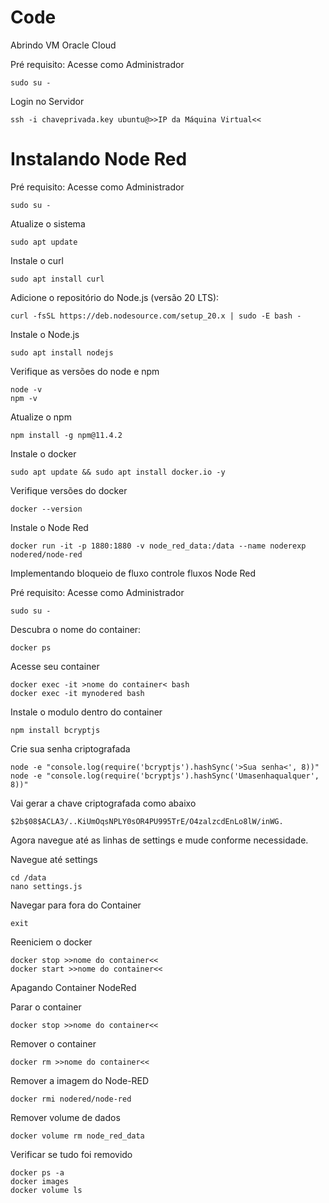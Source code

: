 # Code

Abrindo VM Oracle Cloud

Pré requisito: Acesse como Administrador

    sudo su -

Login no Servidor

    ssh -i chaveprivada.key ubuntu@>>IP da Máquina Virtual<<
    
# Instalando Node Red

Pré requisito: Acesse como Administrador

    sudo su -

Atualize o sistema

    sudo apt update

Instale o curl

    sudo apt install curl

Adicione o repositório do Node.js (versão 20 LTS):

    curl -fsSL https://deb.nodesource.com/setup_20.x | sudo -E bash -

Instale o Node.js

    sudo apt install nodejs

Verifique as versões do node e npm

    node -v
    npm -v

Atualize o npm

    npm install -g npm@11.4.2

Instale o docker

    sudo apt update && sudo apt install docker.io -y

Verifique versões do docker

    docker --version

Instale o Node Red

    docker run -it -p 1880:1880 -v node_red_data:/data --name noderexp nodered/node-red

Implementando bloqueio de fluxo controle fluxos Node Red

Pré requisito: Acesse como Administrador

    sudo su -

Descubra o nome do container:

    docker ps

Acesse seu container

    docker exec -it >nome do container< bash
    docker exec -it mynodered bash

Instale o modulo dentro do container

    npm install bcryptjs

Crie sua senha criptografada

    node -e "console.log(require('bcryptjs').hashSync('>Sua senha<', 8))"
    node -e "console.log(require('bcryptjs').hashSync('Umasenhaqualquer', 8))"

Vai gerar a chave criptografada como abaixo

    $2b$08$ACLA3/..KiUmOqsNPLY0sOR4PU995TrE/O4zalzcdEnLo8lW/inWG.

Agora navegue até as linhas de settings e mude conforme necessidade.


Navegue até settings

    cd /data
    nano settings.js

Navegar para fora do Container

    exit

Reeniciem o docker

    docker stop >>nome do container<<
    docker start >>nome do container<<

Apagando Container NodeRed

Parar o container

    docker stop >>nome do container<<

Remover o container

    docker rm >>nome do container<<

Remover a imagem do Node-RED

    docker rmi nodered/node-red

Remover volume de dados

    docker volume rm node_red_data

Verificar se tudo foi removido

    docker ps -a
    docker images
    docker volume ls
